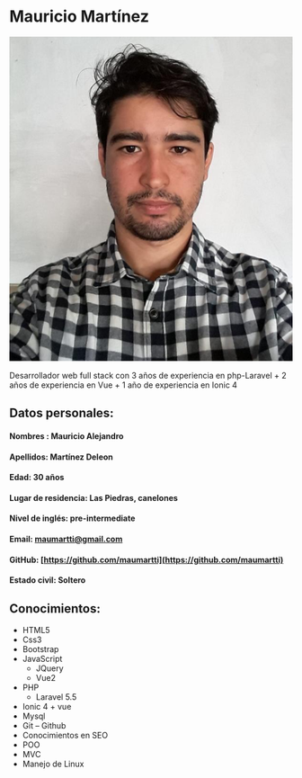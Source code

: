 # Mauricio Martínez

![](yoo.jpeg)

Desarrollador web full stack con 3 años de experiencia en php-Laravel + 2 años de experiencia en Vue + 1 año de experiencia en Ionic 4

## Datos personales:
#### Nombres : Mauricio Alejandro
#### Apellidos: Martínez Deleon
#### Edad: 30 años
#### Lugar de residencia: Las Piedras, canelones
#### Nivel de inglés: pre-intermediate 
#### Email: maumartti@gmail.com
#### GitHub: [https://github.com/maumartti](https://github.com/maumartti)
#### Estado civil: Soltero


## Conocimientos:

- HTML5
- Css3
- Bootstrap
- JavaScript 
	- JQuery
	- Vue2
- PHP 
	- Laravel 5.5
- Ionic 4 + vue	
- Mysql
- Git – Github
- Conocimientos en SEO
- POO
- MVC
- Manejo de Linux


